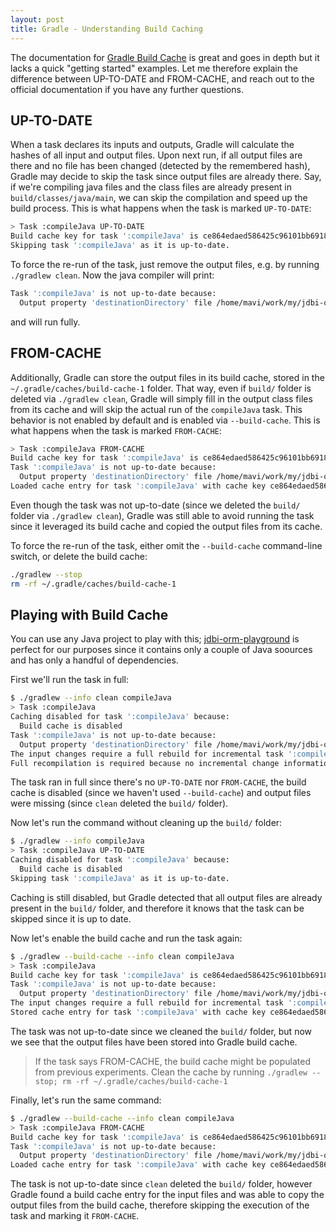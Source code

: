 ```yaml
---
layout: post
title: Gradle - Understanding Build Caching
---
```


The documentation for [Gradle Build Cache](https://docs.gradle.org/current/userguide/build_cache.html)
is great and goes in depth but it lacks a quick "getting started" examples. Let me therefore explain the difference between UP-TO-DATE and FROM-CACHE,
and reach out to the official documentation if you have any further questions.

## UP-TO-DATE

When a task declares its inputs and outputs, Gradle will calculate the hashes of all input and output files.
Upon next run, if all output files are there and no file has been changed (detected by the remembered hash),
Gradle may decide to skip the task since output files are already there. Say, if we're compiling java files and the class files
are already present in `build/classes/java/main`, we can skip the compilation and speed up
the build process. This is what happens when the task is marked `UP-TO-DATE`:

```bash
> Task :compileJava UP-TO-DATE
Build cache key for task ':compileJava' is ce864edaed586425c96101bb691844fa
Skipping task ':compileJava' as it is up-to-date.
```

To force the re-run of the task, just remove the output files, e.g. by running `./gradlew clean`. Now the
java compiler will print:
```bash
Task ':compileJava' is not up-to-date because:
  Output property 'destinationDirectory' file /home/mavi/work/my/jdbi-orm-playground/build/classes/java/main/playground/DatabaseUtils.class has been removed.
```
and will run fully.

## FROM-CACHE

Additionally, Gradle can store the output files in its build cache, stored in the `~/.gradle/caches/build-cache-1` folder.
That way, even if `build/` folder is
deleted via `./gradlew clean`, Gradle will simply fill in the output class files from its
cache and will skip the actual run of the `compileJava` task. This behavior is not enabled by default and
is enabled via `--build-cache`. This is what happens when the task is marked `FROM-CACHE`:

```bash
> Task :compileJava FROM-CACHE
Build cache key for task ':compileJava' is ce864edaed586425c96101bb691844fa
Task ':compileJava' is not up-to-date because:
  Output property 'destinationDirectory' file /home/mavi/work/my/jdbi-orm-playground/build/classes/java/main/playground/DatabaseUtils.class has been removed.
Loaded cache entry for task ':compileJava' with cache key ce864edaed586425c96101bb691844fa
```

Even though the task was not up-to-date (since we deleted the `build/` folder via `./gradlew clean`), Gradle was still
able to avoid running the task since it leveraged its build cache and copied the output files from its cache.

To force the re-run of the task, either omit the `--build-cache` command-line switch,
or delete the build cache:

```bash
./gradlew --stop
rm -rf ~/.gradle/caches/build-cache-1
```

## Playing with Build Cache

You can use any Java project to play with this; [jdbi-orm-playground](https://gitlab.com/mvysny/jdbi-orm-playground)
is perfect for our purposes since it contains only a couple of Java soources and has only a handful of dependencies.

First we'll run the task in full:
```bash
$ ./gradlew --info clean compileJava
> Task :compileJava
Caching disabled for task ':compileJava' because:
  Build cache is disabled
Task ':compileJava' is not up-to-date because:
  Output property 'destinationDirectory' file /home/mavi/work/my/jdbi-orm-playground/build/classes/java/main/playground/DatabaseUtils.class has been removed.
The input changes require a full rebuild for incremental task ':compileJava'.
Full recompilation is required because no incremental change information is available. This is usually caused by clean builds or changing compiler arguments.
```

The task ran in full since there's no `UP-TO-DATE` nor `FROM-CACHE`, the build cache is disabled
(since we haven't used `--build-cache`) and output files were missing (since `clean` deleted the `build/` folder).

Now let's run the command without cleaning up the `build/` folder:
```bash
$ ./gradlew --info compileJava
> Task :compileJava UP-TO-DATE
Caching disabled for task ':compileJava' because:
  Build cache is disabled
Skipping task ':compileJava' as it is up-to-date.
```

Caching is still disabled, but Gradle detected that all output files are already present in the `build/` folder,
and therefore it knows that the task can be skipped since it is up to date.

Now let's enable the build cache and run the task again:
```bash
$ ./gradlew --build-cache --info clean compileJava
> Task :compileJava
Build cache key for task ':compileJava' is ce864edaed586425c96101bb691844fa
Task ':compileJava' is not up-to-date because:
  Output property 'destinationDirectory' file /home/mavi/work/my/jdbi-orm-playground/build/classes/java/main/playground/DatabaseUtils.class has been removed.
The input changes require a full rebuild for incremental task ':compileJava'.
Stored cache entry for task ':compileJava' with cache key ce864edaed586425c96101bb691844fa
```

The task was not up-to-date since we cleaned the `build/` folder, but now we see that the output
files have been stored into Gradle build cache.

> If the task says FROM-CACHE, the build cache might be populated from previous experiments.
> Clean the cache by running `./gradlew --stop; rm -rf ~/.gradle/caches/build-cache-1`

Finally, let's run the same command:
```bash
$ ./gradlew --build-cache --info clean compileJava
> Task :compileJava FROM-CACHE
Build cache key for task ':compileJava' is ce864edaed586425c96101bb691844fa
Task ':compileJava' is not up-to-date because:
  Output property 'destinationDirectory' file /home/mavi/work/my/jdbi-orm-playground/build/classes/java/main/playground/DatabaseUtils.class has been removed.
Loaded cache entry for task ':compileJava' with cache key ce864edaed586425c96101bb691844fa
```
The task is not up-to-date since `clean` deleted the `build/` folder, however Gradle
found a build cache entry for the input files and was able to copy the output files
from the build cache, therefore skipping the execution of the task and marking it `FROM-CACHE`.
